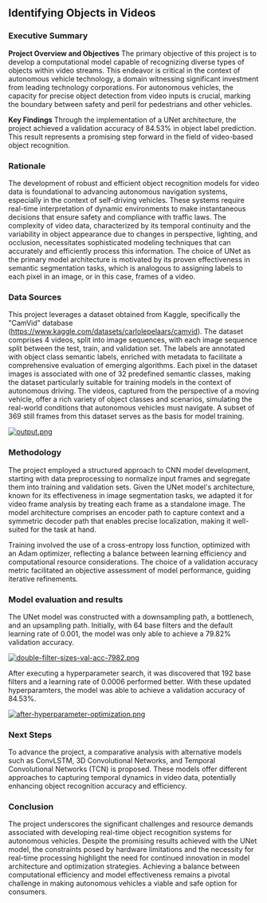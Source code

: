 ## Identifying Objects in Videos

### Executive Summary
**Project Overview and Objectives**
The primary objective of this project is to develop a computational model capable of recognizing diverse types of objects within video streams. This endeavor is critical in the context of autonomous vehicle technology, a domain witnessing significant investment from leading technology corporations. For autonomous vehicles, the capacity for precise object detection from video inputs is crucial, marking the boundary between safety and peril for pedestrians and other vehicles.

**Key Findings**
Through the implementation of a UNet architecture, the project achieved a validation accuracy of 84.53% in object label prediction. This result represents a promising step forward in the field of video-based object recognition.

### Rationale
The development of robust and efficient object recognition models for video data is foundational to advancing autonomous navigation systems, especially in the context of self-driving vehicles. These systems require real-time interpretation of dynamic environments to make instantaneous decisions that ensure safety and compliance with traffic laws. The complexity of video data, characterized by its temporal continuity and the variability in object appearance due to changes in perspective, lighting, and occlusion, necessitates sophisticated modeling techniques that can accurately and efficiently process this information. The choice of UNet as the primary model architecture is motivated by its proven effectiveness in semantic segmentation tasks, which is analogous to assigning labels to each pixel in an image, or in this case, frames of a video.

### Data Sources
This project leverages a dataset obtained from Kaggle, specifically the "CamVid" database (https://www.kaggle.com/datasets/carlolepelaars/camvid). The dataset comprises 4 videos, split into image sequences, with each image sequence split between the test, train, and validation set. The labels are annotated with object class semantic labels, enriched with metadata to facilitate a comprehensive evaluation of emerging algorithms. Each pixel in the dataset images is associated with one of 32 predefined semantic classes, making the dataset particularly suitable for training models in the context of autonomous driving. The videos, captured from the perspective of a moving vehicle, offer a rich variety of object classes and scenarios, simulating the real-world conditions that autonomous vehicles must navigate. A subset of 369 still frames from this dataset serves as the basis for model training.

[![output.png](https://i.postimg.cc/nhJp3Dpz/output.png)](https://postimg.cc/zV0sB3LZ)

### Methodology
The project employed a structured approach to CNN model development, starting with data preprocessing to normalize input frames and segregate them into training and validation sets. Given the UNet model's architecture, known for its effectiveness in image segmentation tasks, we adapted it for video frame analysis by treating each frame as a standalone image. The model architecture comprises an encoder path to capture context and a symmetric decoder path that enables precise localization, making it well-suited for the task at hand.

Training involved the use of a cross-entropy loss function, optimized with an Adam optimizer, reflecting a balance between learning efficiency and computational resource considerations. The choice of a validation accuracy metric facilitated an objective assessment of model performance, guiding iterative refinements.

### Model evaluation and results 
The UNet model was constructed with a downsampling path, a bottlenech, and an upsampling path. Initially, with 64 base filters and the default learning rate of 0.001, the model was only able to achieve a 79.82% validation accuracy. 

[![double-filter-sizes-val-acc-7982.png](https://i.postimg.cc/zvw8Nzk5/double-filter-sizes-val-acc-7982.png)](https://postimg.cc/xNdWyS7F)

After executing a hyperparameter search, it was discovered that 192 base filters and a learning rate of 0.0006 performed better. With these updated hyperparamters, the model was able to achieve a validation accuracy of 84.53%.

[![after-hyperparameter-optimization.png](https://i.postimg.cc/d0gW98cN/after-hyperparameter-optimization.png)](https://postimg.cc/cKMMxtHf)

### Next Steps
To advance the project, a comparative analysis with alternative models such as ConvLSTM, 3D Convolutional Networks, and Temporal Convolutional Networks (TCN) is proposed. These models offer different approaches to capturing temporal dynamics in video data, potentially enhancing object recognition accuracy and efficiency.

### Conclusion
The project underscores the significant challenges and resource demands associated with developing real-time object recognition systems for autonomous vehicles. Despite the promising results achieved with the UNet model, the constraints posed by hardware limitations and the necessity for real-time processing highlight the need for continued innovation in model architecture and optimization strategies. Achieving a balance between computational efficiency and model effectiveness remains a pivotal challenge in making autonomous vehicles a viable and safe option for consumers.